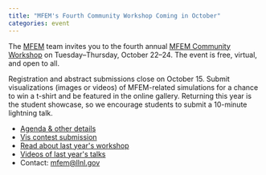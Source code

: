```yaml
---
title: "MFEM's Fourth Community Workshop Coming in October"
categories: event
---
```


The [MFEM](https://mfem.org) team invites you to the fourth annual [MFEM Community Workshop](https://mfem.org/workshop/) on Tuesday–Thursday, October 22–24. The event is free, virtual, and open to all.

Registration and abstract submissions close on October 15. Submit visualizations (images or videos) of MFEM-related simulations for a chance to win a t-shirt and be featured in the online gallery. Returning this year is the student showcase, so we encourage students to submit a 10-minute lightning talk.

* [Agenda & other details](https://mfem.org/workshop/)
* [Vis contest submission](https://docs.google.com/forms/d/e/1FAIpQLSe7iIn0KJvu0Iu9Nyp6S0gi9D-l_unsO-WGupBWE3d0l8TgLg/viewform?usp=sf_link)
* [Read about last year's workshop](https://computing.llnl.gov/about/newsroom/mfem-workshop-2023)
* [Videos of last year's talks](https://mfem.org/videos/#mfem-workshop-2023)
* Contact: <mfem@llnl.gov>
